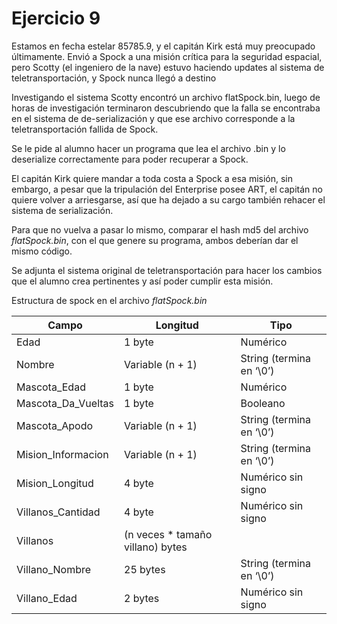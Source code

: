 # Ejercicio 9

Estamos en fecha estelar 85785.9, y el capitán Kirk está muy preocupado últimamente. Envió a Spock a una misión crítica para la seguridad espacial, pero Scotty (el ingeniero de la nave) estuvo haciendo updates al sistema de teletransportación, y Spock nunca llegó a destino

Investigando el sistema Scotty encontró un archivo flatSpock.bin, luego de horas de investigación terminaron descubriendo que la falla se encontraba en el sistema de de-serialización y que ese archivo corresponde a la teletransportación fallida de Spock.

Se le pide al alumno hacer un programa que lea el archivo .bin y lo deserialize correctamente para poder recuperar a Spock.

El capitán Kirk quiere mandar a toda costa a Spock a esa misión, sin embargo, a pesar que la tripulación del Enterprise posee ART, el capitán no quiere volver a arriesgarse, así que ha dejado a su cargo  también rehacer el sistema de serialización.

Para que no vuelva a pasar lo mismo, comparar el hash md5 del archivo *flatSpock.bin*, con el que genere su programa, ambos deberían dar el mismo código.

Se adjunta el sistema original de teletransportación para hacer los cambios que el alumno crea pertinentes y así poder cumplir esta misión.

Estructura de spock en el archivo *flatSpock.bin*


Campo | Longitud | Tipo
---| --- | ---
Edad | 1 byte | Numérico
Nombre | Variable (n + 1) | String (termina en ‘\0’)
Mascota_Edad | 1 byte | Numérico
Mascota_Da_Vueltas | 1 byte | Booleano
Mascota_Apodo | Variable (n + 1) | String (termina en ‘\0’)
Mision_Informacion | Variable (n + 1) | String (termina en ‘\0’)
Mision_Longitud | 4 byte | Numérico sin signo
Villanos_Cantidad | 4 byte | Numérico sin signo
Villanos | (n veces * tamaño villano) bytes | 
Villano_Nombre | 25 bytes | String (termina en ‘\0’)
Villano_Edad | 2 bytes | Numérico sin signo
